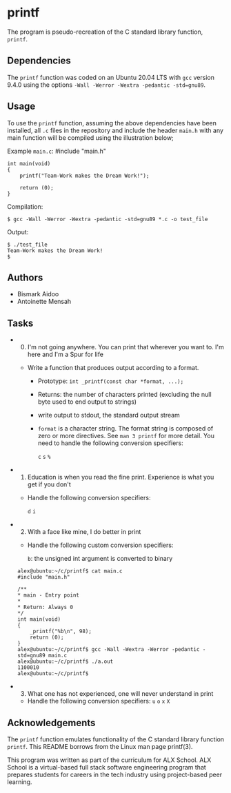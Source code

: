 # printf
The program is pseudo-recreation of the C standard library function, `printf`.

## Dependencies
The `printf` function was coded on an Ubuntu 20.04 LTS with `gcc` version 9.4.0 using the options `-Wall -Werror -Wextra -pedantic -std=gnu89`.

## Usage
To use the `printf` function, assuming the above dependencies have been installed, all `.c` files in the repository and include the header `main.h` with any main function will be compiled using the illustration below;

Example `main.c`:
	#include "main.h"
	
	int main(void)
	{
		printf("Team-Work makes the Dream Work!");
		
		return (0);
	}

Compilation:

	$ gcc -Wall -Werror -Wextra -pedantic -std=gnu89 *.c -o test_file

Output:

```
$ ./test_file
Team-Work makes the Dream Work!
$ 
```
                                                                         

## Authors
- Bismark Aidoo
- Antoinette Mensah

## Tasks
- 0. I'm not going anywhere. You can print that wherever you want to. I'm here and I'm a Spur for life

	* Write a function that produces output according to a format.

		- Prototype: `int _printf(const char *format, ...);`
		- Returns: the number of characters printed (excluding the null byte used to end output to strings)
		- write output to stdout, the standard output stream
		- `format` is a character string. The format string is composed of zero or more directives. See `man 3 printf` for more detail. You need to handle the following conversion specifiers:

			`c`
			`s`
			`%`


- 1. Education is when you read the fine print. Experience is what you get if you don't

	* Handle the following conversion specifiers:

		`d`
		`i` 

- 2. With a face like mine, I do better in print

	* Handle the following custom conversion specifiers:

		`b`: the unsigned int argument is converted to binary

	````
	alex@ubuntu:~/c/printf$ cat main.c
	#include "main.h"

	/**
 	* main - Entry point
 	*
 	* Return: Always 0
 	*/
	int main(void)
	{	
    	_printf("%b\n", 98);
    	return (0);
	}
	alex@ubuntu:~/c/printf$ gcc -Wall -Wextra -Werror -pedantic -std=gnu89 main.c
	alex@ubuntu:~/c/printf$ ./a.out
	1100010
	alex@ubuntu:~/c/printf$
	````

- 3. What one has not experienced, one will never understand in print

	* Handle the following conversion specifiers:
		`u`
		`o`
		`x`
		`X`

## Acknowledgements
The `printf` function emulates functionality of the C standard library function `printf`. This README borrows from the Linux man page printf(3).

This program was written as part of the curriculum for ALX School. ALX School is a virtual-based full stack software engineering program that prepares students for careers in the tech industry using project-based peer learning.

